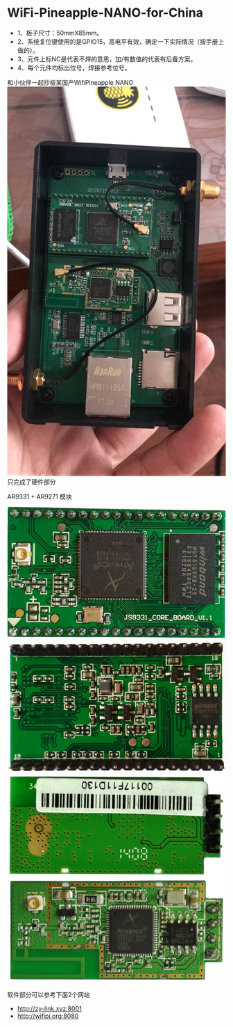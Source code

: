 # WiFi-Pineapple-NANO-for-China
 
 - 1、板子尺寸：50mmX85mm。
 - 2、系统复位键使用的是GPIO15，高电平有效，确定一下实际情况（按手册上做的）。
 - 3、元件上标NC是代表不焊的意思，加/有数值的代表有后备方案。
 - 4、每个元件均标出位号，焊接参考位号。

和小伙伴一起抄板某国产WifiPineapple NANO
![WiFi-Pineapple-NANO-for-China](/img/20171013100914.jpg)
只完成了硬件部分

AR9331 + AR9271 模块

![AR9331-1](/img/AR9331-1.jpg)
![AR9331-2](/img/AR9331-2.jpg)
![AR9271-1](/img/AR9271-1.jpg)
![AR9271-2](/img/AR9271-2.jpg)

软件部分可以参考下面2个网站
 - http://zy-link.xyz:8001
 - http://wifipi.org:8080
